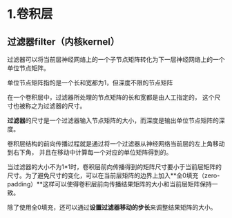#  1.卷积层

##  过滤器filter（内核kernel）

过滤器可以将当前层神经网络上的一个子节点矩阵转化为下一层神经网络上的一个单位节点矩阵。

单位节点矩阵指的是一个长和宽都为1，但深度不限的节点矩阵

在一个卷积层中，过滤器所处理的节点矩阵的长和宽都是由人工指定的，
这个尺寸也被称之为过滤器的尺寸。

**过滤器**的尺寸是一个过滤器输入节点矩阵的大小，而深度是输出单位节点矩阵的深度。

卷积层结构的前向传播过程就是通过将一个过滤器从神经网络当前层的左上角移动到右下角，
并且在移动中计算每一个对应的单位矩阵得到的。

当过滤器的大小不为1\*1时，卷积层前向传播得到的矩阵尺寸要小于当前层矩阵的尺寸。为了避免尺寸的变化，可以在当前层矩阵的边界上加入**全0填充（zero-padding）**这样可以使得卷积层前向传播结果矩阵的大小和当前层矩阵保持一致。

除了使用全0填充，还可以通过**设置过滤器移动的步长**来调整结果矩阵的大小。

